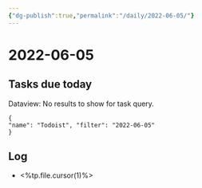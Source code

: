 ```yaml
---
{"dg-publish":true,"permalink":"/daily/2022-06-05/"}
---
```


# 2022-06-05

## Tasks due today

<div><div class="dataview dataview-error-box"><p class="dataview dataview-error-message">Dataview: No results to show for task query.</p></div></div>



```todoist 
{ 
"name": "Todoist", "filter": "2022-06-05" 
} 
```

## Log
- <%tp.file.cursor(1)%>